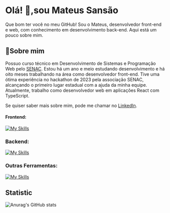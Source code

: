 <h1 align="left">Olá! 👋,sou Mateus Sansão</h1>

<p> Que bom ter você no meu GitHub! Sou o Mateus, desenvolvedor front-end e web, com conhecimento em desenvolvimento back-end. Aqui está um pouco sobre mim. </p>

<h2>📌Sobre mim</h2>

<p>
Possuo curso técnico em Desenvolvimento de Sistemas e Programação Web pelo <a href="https://www.sc.senac.br/" target="_blank">SENAC</a>. Estou há um ano e meio estudando desenvolvimento e há oito meses trabalhando na área como desenvolvedor front-end. Tive uma ótima experiência no hackathon de 2023 pela associação SENAC, alcançando o primeiro lugar estadual com a ajuda da minha equipe. Atualmente, trabalho como desenvolvedor web em aplicações React com TypeScript.
</p>

<p>Se quiser saber mais sobre mim, pode me chamar no <a href="https://www.linkedin.com/in/mateus-sans%C3%A3o-pereira-a433b6269/" target="_blank">LinkedIn</a>.</p>


<h4 align="left">Frontend:</h4>

[![My Skills](https://skillicons.dev/icons?i=react,ts,js,html,css)](https://skillicons.dev)


<h3 align="left">Backend:</h3>

[![My Skills](https://skillicons.dev/icons?i=cs)](https://skillicons.dev)

<h3 align="left">Outras Ferramentas:</h3>

[![My Skills](https://skillicons.dev/icons?i=github,git,linux,windows,notion,instagram)](https://skillicons.dev)

<h2>Statistic</h2>

![Anurag's GitHub stats](https://github-readme-stats.vercel.app/api?username=anuraghazra&show_icons=true&theme=tokyonight)
